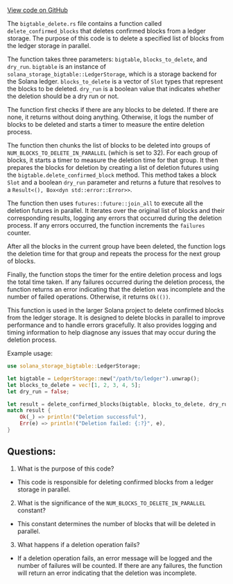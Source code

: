 
[View code on GitHub](https://github.com/solana-labs/solana/blob/master/ledger/src/bigtable_delete.rs)

The `bigtable_delete.rs` file contains a function called `delete_confirmed_blocks` that deletes confirmed blocks from a ledger storage. The purpose of this code is to delete a specified list of blocks from the ledger storage in parallel. 

The function takes three parameters: `bigtable`, `blocks_to_delete`, and `dry_run`. `bigtable` is an instance of `solana_storage_bigtable::LedgerStorage`, which is a storage backend for the Solana ledger. `blocks_to_delete` is a vector of `Slot` types that represent the blocks to be deleted. `dry_run` is a boolean value that indicates whether the deletion should be a dry run or not.

The function first checks if there are any blocks to be deleted. If there are none, it returns without doing anything. Otherwise, it logs the number of blocks to be deleted and starts a timer to measure the entire deletion process.

The function then chunks the list of blocks to be deleted into groups of `NUM_BLOCKS_TO_DELETE_IN_PARALLEL` (which is set to 32). For each group of blocks, it starts a timer to measure the deletion time for that group. It then prepares the blocks for deletion by creating a list of deletion futures using the `bigtable.delete_confirmed_block` method. This method takes a block `Slot` and a boolean `dry_run` parameter and returns a future that resolves to a `Result<(), Box<dyn std::error::Error>>`.

The function then uses `futures::future::join_all` to execute all the deletion futures in parallel. It iterates over the original list of blocks and their corresponding results, logging any errors that occurred during the deletion process. If any errors occurred, the function increments the `failures` counter.

After all the blocks in the current group have been deleted, the function logs the deletion time for that group and repeats the process for the next group of blocks.

Finally, the function stops the timer for the entire deletion process and logs the total time taken. If any failures occurred during the deletion process, the function returns an error indicating that the deletion was incomplete and the number of failed operations. Otherwise, it returns `Ok(())`.

This function is used in the larger Solana project to delete confirmed blocks from the ledger storage. It is designed to delete blocks in parallel to improve performance and to handle errors gracefully. It also provides logging and timing information to help diagnose any issues that may occur during the deletion process. 

Example usage:

```rust
use solana_storage_bigtable::LedgerStorage;

let bigtable = LedgerStorage::new("/path/to/ledger").unwrap();
let blocks_to_delete = vec![1, 2, 3, 4, 5];
let dry_run = false;

let result = delete_confirmed_blocks(bigtable, blocks_to_delete, dry_run);
match result {
    Ok(_) => println!("Deletion successful"),
    Err(e) => println!("Deletion failed: {:?}", e),
}
```
## Questions: 
 1. What is the purpose of this code?
- This code is responsible for deleting confirmed blocks from a ledger storage in parallel.

2. What is the significance of the `NUM_BLOCKS_TO_DELETE_IN_PARALLEL` constant?
- This constant determines the number of blocks that will be deleted in parallel.

3. What happens if a deletion operation fails?
- If a deletion operation fails, an error message will be logged and the number of failures will be counted. If there are any failures, the function will return an error indicating that the deletion was incomplete.